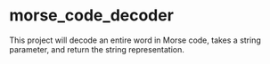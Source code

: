 # morse_code_decoder
This project will decode an entire word in Morse code, takes a string parameter, and return the string representation.
